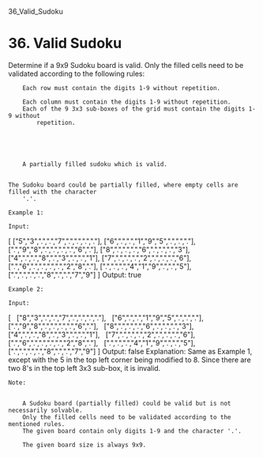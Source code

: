 36_Valid_Sudoku
# 36. Valid Sudoku

Determine if a 9x9 Sudoku board is valid. Only the filled cells need to be
        validated according to the following rules:

    
        Each row must contain the digits 1-9 without repetition.
        
        Each column must contain the digits 1-9 without repetition.
        Each of the 9 3x3 sub-boxes of the grid must contain the digits 1-9 without
            repetition.
        
    

    
        
        A partially filled sudoku which is valid.
    

    The Sudoku board could be partially filled, where empty cells are filled with the character
        '.'.

    Example 1:

    Input:
[
  ["5","3",".",".","7",".",".",".","."],
  ["6",".",".","1","9","5",".",".","."],
  [".","9","8",".",".",".",".","6","."],
  ["8",".",".",".","6",".",".",".","3"],
  ["4",".",".","8",".","3",".",".","1"],
  ["7",".",".",".","2",".",".",".","6"],
  [".","6",".",".",".",".","2","8","."],
  [".",".",".","4","1","9",".",".","5"],
  [".",".",".",".","8",".",".","7","9"]
]
Output: true

    Example 2:

    Input:
[
  ["8","3",".",".","7",".",".",".","."],
  ["6",".",".","1","9","5",".",".","."],
  [".","9","8",".",".",".",".","6","."],
  ["8",".",".",".","6",".",".",".","3"],
  ["4",".",".","8",".","3",".",".","1"],
  ["7",".",".",".","2",".",".",".","6"],
  [".","6",".",".",".",".","2","8","."],
  [".",".",".","4","1","9",".",".","5"],
  [".",".",".",".","8",".",".","7","9"]
]
Output: false
Explanation: Same as Example 1, except with the 5 in the top left corner being
    modified to 8. Since there are two 8's in the top left 3x3 sub-box, it is invalid.

    Note:

    
        A Sudoku board (partially filled) could be valid but is not necessarily solvable.
        Only the filled cells need to be validated according to the mentioned rules.
        The given board contain only digits 1-9 and the character '.'.
        
        The given board size is always 9x9.